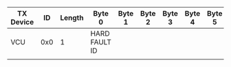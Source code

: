 | TX Device | ID  | Length | Byte 0        | Byte 1 | Byte 2 | Byte 3 | Byte 4 | Byte 5 | Byte 6 | Byte 7 |
| --------- | --- | ------ | ------------- | ------ | ------ | ------ | ------ | ------ | ------ | ------ |
| VCU       | 0x0 | 1      | HARD FAULT ID |        |        |        |        |        |        |        |
|           |     |        |               |        |        |        |        |        |        |        |

